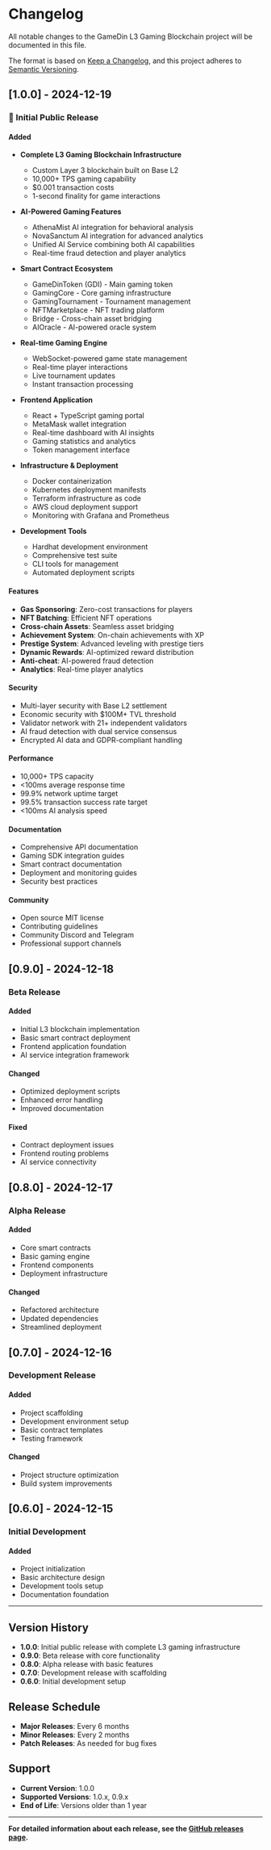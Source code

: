 # Changelog

All notable changes to the GameDin L3 Gaming Blockchain project will be documented in this file.

The format is based on [Keep a Changelog](https://keepachangelog.com/en/1.0.0/),
and this project adheres to [Semantic Versioning](https://semver.org/spec/v2.0.0.html).

## [1.0.0] - 2024-12-19

### 🎉 Initial Public Release

#### Added
- **Complete L3 Gaming Blockchain Infrastructure**
  - Custom Layer 3 blockchain built on Base L2
  - 10,000+ TPS gaming capability
  - $0.001 transaction costs
  - 1-second finality for game interactions

- **AI-Powered Gaming Features**
  - AthenaMist AI integration for behavioral analysis
  - NovaSanctum AI integration for advanced analytics
  - Unified AI Service combining both AI capabilities
  - Real-time fraud detection and player analytics

- **Smart Contract Ecosystem**
  - GameDinToken (GDI) - Main gaming token
  - GamingCore - Core gaming infrastructure
  - GamingTournament - Tournament management
  - NFTMarketplace - NFT trading platform
  - Bridge - Cross-chain asset bridging
  - AIOracle - AI-powered oracle system

- **Real-time Gaming Engine**
  - WebSocket-powered game state management
  - Real-time player interactions
  - Live tournament updates
  - Instant transaction processing

- **Frontend Application**
  - React + TypeScript gaming portal
  - MetaMask wallet integration
  - Real-time dashboard with AI insights
  - Gaming statistics and analytics
  - Token management interface

- **Infrastructure & Deployment**
  - Docker containerization
  - Kubernetes deployment manifests
  - Terraform infrastructure as code
  - AWS cloud deployment support
  - Monitoring with Grafana and Prometheus

- **Development Tools**
  - Hardhat development environment
  - Comprehensive test suite
  - CLI tools for management
  - Automated deployment scripts

#### Features
- **Gas Sponsoring**: Zero-cost transactions for players
- **NFT Batching**: Efficient NFT operations
- **Cross-chain Assets**: Seamless asset bridging
- **Achievement System**: On-chain achievements with XP
- **Prestige System**: Advanced leveling with prestige tiers
- **Dynamic Rewards**: AI-optimized reward distribution
- **Anti-cheat**: AI-powered fraud detection
- **Analytics**: Real-time player analytics

#### Security
- Multi-layer security with Base L2 settlement
- Economic security with $100M+ TVL threshold
- Validator network with 21+ independent validators
- AI fraud detection with dual service consensus
- Encrypted AI data and GDPR-compliant handling

#### Performance
- 10,000+ TPS capacity
- <100ms average response time
- 99.9% network uptime target
- 99.5% transaction success rate target
- <100ms AI analysis speed

#### Documentation
- Comprehensive API documentation
- Gaming SDK integration guides
- Smart contract documentation
- Deployment and monitoring guides
- Security best practices

#### Community
- Open source MIT license
- Contributing guidelines
- Community Discord and Telegram
- Professional support channels

## [0.9.0] - 2024-12-18

### Beta Release

#### Added
- Initial L3 blockchain implementation
- Basic smart contract deployment
- Frontend application foundation
- AI service integration framework

#### Changed
- Optimized deployment scripts
- Enhanced error handling
- Improved documentation

#### Fixed
- Contract deployment issues
- Frontend routing problems
- AI service connectivity

## [0.8.0] - 2024-12-17

### Alpha Release

#### Added
- Core smart contracts
- Basic gaming engine
- Frontend components
- Deployment infrastructure

#### Changed
- Refactored architecture
- Updated dependencies
- Streamlined deployment

## [0.7.0] - 2024-12-16

### Development Release

#### Added
- Project scaffolding
- Development environment setup
- Basic contract templates
- Testing framework

#### Changed
- Project structure optimization
- Build system improvements

## [0.6.0] - 2024-12-15

### Initial Development

#### Added
- Project initialization
- Basic architecture design
- Development tools setup
- Documentation foundation

---

## Version History

- **1.0.0**: Initial public release with complete L3 gaming infrastructure
- **0.9.0**: Beta release with core functionality
- **0.8.0**: Alpha release with basic features
- **0.7.0**: Development release with scaffolding
- **0.6.0**: Initial development setup

## Release Schedule

- **Major Releases**: Every 6 months
- **Minor Releases**: Every 2 months
- **Patch Releases**: As needed for bug fixes

## Support

- **Current Version**: 1.0.0
- **Supported Versions**: 1.0.x, 0.9.x
- **End of Life**: Versions older than 1 year

---

**For detailed information about each release, see the [GitHub releases page](https://github.com/gamedin/gamedin-l3-gaming-blockchain/releases).** 
